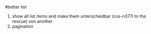 #better list

1. show all list items and make them unterscheidbar (css-n377i to the rescue) von another
2. pagination
